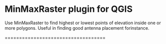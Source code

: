 MinMaxRaster plugin for QGIS
===================================

Use MinMaxRaster to find highest or lowest points of elevation inside one or more polygons.
Useful in finding good antenna placement forinstance.

===================================